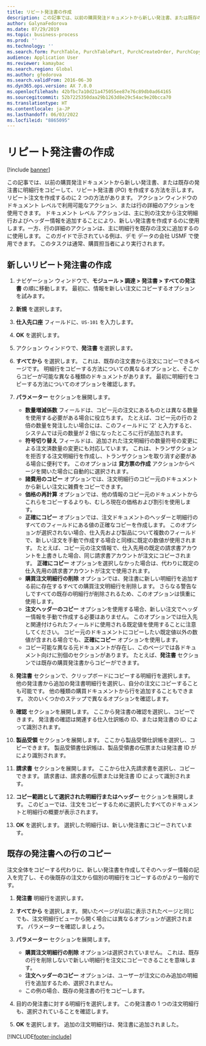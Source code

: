 ```yaml
---
title: リピート発注書の作成
description: この記事では、以前の購買発注ドキュメントから新しい発注書、または既存の発注書に明細行をコピーして、リピート発注書 (PO) を作成する方法を示します。
author: GalynaFedorova
ms.date: 07/29/2019
ms.topic: business-process
ms.prod: ''
ms.technology: ''
ms.search.form: PurchTable, PurchTablePart, PurchCreateOrder, PurchCopying
audience: Application User
ms.reviewer: kamaybac
ms.search.region: Global
ms.author: gfedorova
ms.search.validFrom: 2016-06-30
ms.dyn365.ops.version: AX 7.0.0
ms.openlocfilehash: 42bfbc7a10d21a475055ee87e76c89db0ad64165
ms.sourcegitcommit: 52b7225350daa29b1263d8e29c54ac9e20bcca70
ms.translationtype: HT
ms.contentlocale: ja-JP
ms.lasthandoff: 06/03/2022
ms.locfileid: "8865095"
---
```

# <a name="create-a-repeat-purchase-order"></a>リピート発注書の作成

[!include [banner](../../includes/banner.md)]

この記事では、以前の購買発注ドキュメントから新しい発注書、または既存の発注書に明細行をコピーして、リピート発注書 (PO) を作成する方法を示します。 リピート注文を作成するのに 2 つの方法があります。 アクション ウィンドウのドキュメント レベルで利用可能なアクション、または行の詳細のアクションを使用できます。 ドキュメント レベル アクションは、主に別の注文から注文明細行およびヘッダー情報を追加することにより、新しい発注書を作成するのに使用します。一方、行の詳細のアクションは、主に明細行を既存の注文に追加するのに使用します。 このガイドで示されている例は、デモ データの会社 USMF で使用できます。 このタスクは通常、購買担当者により実行されます。


## <a name="create-a-new-repeat-purchase-order"></a>新しいリピート発注書の作成
1. ナビゲーション ウィンドウで、**モジュール > 調達 > 発注書 > すべての発注書** の順に移動します。 最初に、情報を新しい注文にコピーするオプションを試みます。  
2. **新規** を選択します。
3. **仕入先口座** フィールドに、`US-101` を入力します。
4. **OK** を選択します。
5. アクション ウィンドウで、**発注書** を選択します。
6. **すべてから** を選択します。 これは、既存の注文書から注文にコピーできるページです。 明細行をコピーする方法についての異なるオプションと、そこからコピーが可能な異なる種類のドキュメントがあります。 最初に明細行をコピーする方法についてのオプションを確認します。 
7. **パラメーター** セクションを展開します。

    - **数量増減係数** フィールドは、コピー元の注文にあるものとは異なる数量を使用する必要がある場合に役立ちます。 たとえば、コピー元の行の 2 倍の数量を発注したい場合には、このフィールドに '2' と入力すると、システムでは元の数量が 2 倍になったところに行が追加されます。  
    - **符号切り替え** フィールドは、追加された注文明細行の数量符号の変更による注文済数量の変更にも対応しています。 これは、トランザクションを拒否する注文明細行を作成し、トランザクションを取り消す必要がある場合に便利です。 このオプションは **貸方票の作成** アクションからページを開いた場合に自動的に選択されます。  
    - **諸費用のコピー** オプションでは、注文明細行のコピー元のドキュメントから新しい注文に雑費をコピーできます。  
    - **価格の再計算** オプションでは、他の情報のコピー元のドキュメントからこれらをコピーするよりも、むしろ現在の価格および割引を使用します。  
    - **正確にコピー** オプションでは、注文ドキュメントのヘッダーと明細行のすべてのフィールドにある値の正確なコピーを作成します。 このオプションが選択されない場合、仕入先および製品について複数のフィールドで、新しい注文を手動で作成する場合と同様に既定の数値が使用されます。 たとえば、コピー元の注文情報で、仕入先用の既定の請求書アカウントを上書きした場合、同じ請求書アカウントが注文にコピーされます。 **正確にコピー** オプションを選択しなかった場合は、代わりに既定の仕入先用の請求書アカウントが注文で使用されます。  
    - **購買注文明細行の削除** オプションでは、発注書に新しい明細行を追加する前に存在するすべての購買注文明細行を削除します。 さらなる警告なしですべての既存の明細行が削除されるため、このオプションは慎重に使用します。  
    - **注文ヘッダーのコピー** オプションを使用する場合、新しい注文でヘッダー情報を手動で作成する必要はありません。 このオプションでは仕入先と関連付けられたフィールドに使用される既定値を使用することに注意してください。 コピー元のドキュメントにコピーしたい既定値以外の数値が含まれる場合でも、**正確にコピー** オプションを使用します。   
    - コピー可能な異なる元ドキュメントが存在し、このページでは各ドキュメント向けに別個のセクションがあります。 たとえば、**発注書** セクションでは既存の購買発注書からコピーができます。  

8. **発注書** セクションで、クリップボードにコピーする明細行を選択します。 他の発注書から追加の発注書明細行を選択し、自分の注文にコピーすることも可能です。 他の種類の購買ドキュメントから行を追加することもできます。 次のいくつかのステップで異なるオプションを確認します。  
9. **確認** セクションを展開します。 ここから発注書の確認を選択し、コピーできます。 発注書の確認は関連する仕入仕訳帳の ID、または発注書の ID によって識別されます。  
10. **製品受領** セクションを展開します。 ここから製品受領仕訳帳を選択し、コピーできます。 製品受領書仕訳帳は、製品受領書の伝票または発注書 ID がにより識別されます。   
11. **請求書** セクションを展開します。 ここから仕入先請求書を選択し、コピーできます。 請求書は、請求書の伝票または発注書 ID によって識別されます。   
12. **コピー範囲として選択された明細行またはヘッダー** セクションを展開します。 このビューでは、注文をコピーするために選択したすべてのドキュメントと明細行の概要が表示されます。   
13. **OK** を選択します。 選択した明細行は、新しい発注書にコピーされています。   

## <a name="copy-lines-to-an-existing-purchase-order"></a>既存の発注書への行のコピー  

注文全体をコピーする代わりに、新しい発注書を作成してそのヘッダー情報の記入を完了し、その後既存の注文から個別の明細行をコピーするのがより一般的です。  

1. **発注書** 明細行を選択します。
2. **すべてから** を選択します。 開いたページが以前に表示されたページと同じでも、注文明細行ビューから開く場合には異なるオプションが選択されます。 パラメーターを確認しましょう。   
3. **パラメーター** セクションを展開します。

    - **購買注文明細行の削除** オプションは選択されていません。 これは、既存の行を削除しないで新しい明細行を注文にコピーできることを意味します。   
    - **注文ヘッダーのコピー** オプションは、ユーザーが注文にのみ追加の明細行を追加するため、選択されません。   
    - この例の場合、既存の発注書の行をコピーします。   

4. 目的の発注書に対する明細行を選択します。 この発注書の 1 つの注文明細行も、選択されていることを確認します。  
5. **OK** を選択します。 追加の注文明細行は、発注書に追加されました。  



[!INCLUDE[footer-include](../../../includes/footer-banner.md)]